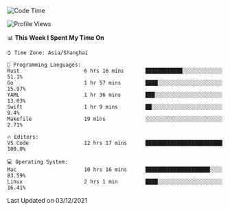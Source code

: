 <!--START_SECTION:waka-->
![Code Time](http://img.shields.io/badge/Code%20Time-761%20hrs%2034%20mins-blue)

![Profile Views](http://img.shields.io/badge/Profile%20Views-5-blue)

📊 **This Week I Spent My Time On** 

```text
⌚︎ Time Zone: Asia/Shanghai

💬 Programming Languages: 
Rust                     6 hrs 16 mins       ████████████░░░░░░░░░░░░░   51.1% 
Go                       1 hr 57 mins        ████░░░░░░░░░░░░░░░░░░░░░   15.97% 
YAML                     1 hr 36 mins        ███░░░░░░░░░░░░░░░░░░░░░░   13.03% 
Swift                    1 hr 9 mins         ██░░░░░░░░░░░░░░░░░░░░░░░   9.4% 
Makefile                 19 mins             ░░░░░░░░░░░░░░░░░░░░░░░░░   2.71%

🔥 Editors: 
VS Code                  12 hrs 17 mins      █████████████████████████   100.0%

💻 Operating System: 
Mac                      10 hrs 16 mins      █████████████████████░░░░   83.59% 
Linux                    2 hrs 1 min         ████░░░░░░░░░░░░░░░░░░░░░   16.41%

```


 Last Updated on 03/12/2021
<!--END_SECTION:waka-->
